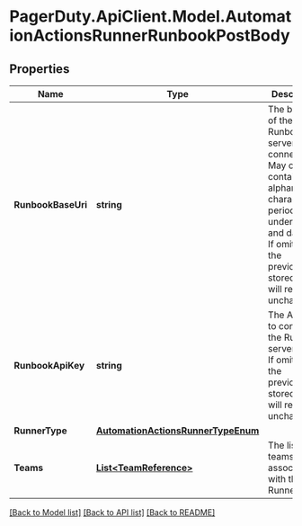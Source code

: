 # PagerDuty.ApiClient.Model.AutomationActionsRunnerRunbookPostBody
## Properties

Name | Type | Description | Notes
------------ | ------------- | ------------- | -------------
**RunbookBaseUri** | **string** | The base URI of the Runbook server to connect to. May only contain alphanumeric characters, periods, underscores and dashes. If omitted, the previously stored value will remain unchanged. | [optional] 
**RunbookApiKey** | **string** | The API key to connect to the Runbook server with. If omitted, the previously stored value will remain unchanged. | [optional] 
**RunnerType** | [**AutomationActionsRunnerTypeEnum**](AutomationActionsRunnerTypeEnum.md) |  | 
**Teams** | [**List&lt;TeamReference&gt;**](TeamReference.md) | The list of teams associated with the Runner | [optional] 

[[Back to Model list]](../README.md#documentation-for-models) [[Back to API list]](../README.md#documentation-for-api-endpoints) [[Back to README]](../README.md)

